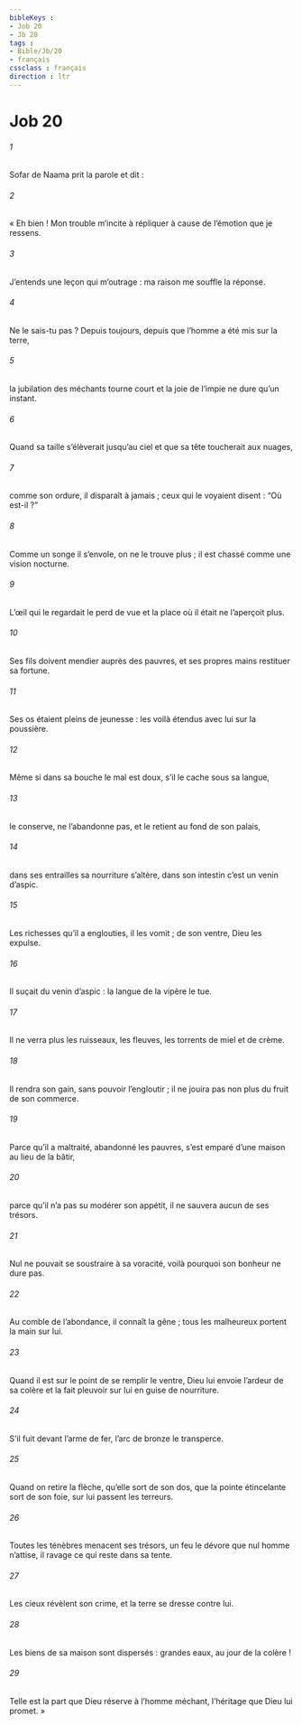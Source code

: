 ```yaml
---
bibleKeys : 
- Job 20
- Jb 20
tags : 
- Bible/Jb/20
- français
cssclass : français
direction : ltr
---
```


# Job 20

###### 1
Sofar de Naama prit la parole et dit :
###### 2
« Eh bien ! Mon trouble m’incite à répliquer
à cause de l’émotion que je ressens.
###### 3
J’entends une leçon qui m’outrage :
ma raison me souffle la réponse.
###### 4
Ne le sais-tu pas ? Depuis toujours,
depuis que l’homme a été mis sur la terre,
###### 5
la jubilation des méchants tourne court
et la joie de l’impie ne dure qu’un instant.
###### 6
Quand sa taille s’élèverait jusqu’au ciel
et que sa tête toucherait aux nuages,
###### 7
comme son ordure, il disparaît à jamais ;
ceux qui le voyaient disent : “Où est-il ?”
###### 8
Comme un songe il s’envole, on ne le trouve plus ;
il est chassé comme une vision nocturne.
###### 9
L’œil qui le regardait le perd de vue
et la place où il était ne l’aperçoit plus.
###### 10
Ses fils doivent mendier auprès des pauvres,
et ses propres mains restituer sa fortune.
###### 11
Ses os étaient pleins de jeunesse :
les voilà étendus avec lui sur la poussière.
###### 12
Même si dans sa bouche le mal est doux,
s’il le cache sous sa langue,
###### 13
le conserve, ne l’abandonne pas,
et le retient au fond de son palais,
###### 14
dans ses entrailles sa nourriture s’altère,
dans son intestin c’est un venin d’aspic.
###### 15
Les richesses qu’il a englouties, il les vomit ;
de son ventre, Dieu les expulse.
###### 16
Il suçait du venin d’aspic :
la langue de la vipère le tue.
###### 17
Il ne verra plus les ruisseaux,
les fleuves, les torrents de miel et de crème.
###### 18
Il rendra son gain, sans pouvoir l’engloutir ;
il ne jouira pas non plus du fruit de son commerce.
###### 19
Parce qu’il a maltraité, abandonné les pauvres,
s’est emparé d’une maison au lieu de la bâtir,
###### 20
parce qu’il n’a pas su modérer son appétit,
il ne sauvera aucun de ses trésors.
###### 21
Nul ne pouvait se soustraire à sa voracité,
voilà pourquoi son bonheur ne dure pas.
###### 22
Au comble de l’abondance, il connaît la gêne ;
tous les malheureux portent la main sur lui.
###### 23
Quand il est sur le point de se remplir le ventre,
Dieu lui envoie l’ardeur de sa colère
et la fait pleuvoir sur lui en guise de nourriture.
###### 24
S’il fuit devant l’arme de fer,
l’arc de bronze le transperce.
###### 25
Quand on retire la flèche,
qu’elle sort de son dos,
que la pointe étincelante sort de son foie,
sur lui passent les terreurs.
###### 26
Toutes les ténèbres menacent ses trésors,
un feu le dévore que nul homme n’attise,
il ravage ce qui reste dans sa tente.
###### 27
Les cieux révèlent son crime,
et la terre se dresse contre lui.
###### 28
Les biens de sa maison sont dispersés :
grandes eaux, au jour de la colère !
###### 29
Telle est la part que Dieu réserve à l’homme méchant,
l’héritage que Dieu lui promet. »
